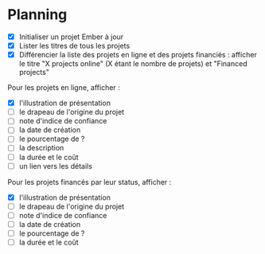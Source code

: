 # Planning

- [x] Initialiser un projet Ember à jour
- [x] Lister les titres de tous les projets
- [x] Différencier la liste des projets en ligne et des projets financiés : afficher le titre "X projects online" (X étant le nombre de projets) et "Financed projects"

Pour les projets en ligne, afficher :
- [x] l'illustration de présentation
- [ ] le drapeau de l'origine du projet
- [ ] note d'indice de confiance
- [ ] la date de création
- [ ] le pourcentage de ?
- [ ] la description
- [ ] la durée et le coût
- [ ] un lien vers les détails

Pour les projets financés par leur status, afficher :
- [x] l'illustration de présentation
- [ ] le drapeau de l'origine du projet
- [ ] note d'indice de confiance
- [ ] la date de création
- [ ] le pourcentage de ?
- [ ] la durée et le coût
